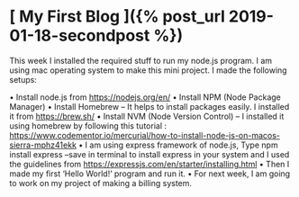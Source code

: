 # [ My First Blog ]({% post_url 2019-01-18-secondpost %})

This week I installed the required stuff to run my node.js program. I am using mac operating system to make this mini project. I made the following setups:

•	Install node.js from https://nodejs.org/en/ 
•	Install NPM (Node Package Manager) 
•	Install Homebrew – It helps to install packages easily. I installed it from https://brew.sh/
•	Install NVM (Node Version Control) – I installed it using homebrew by following this tutorial : https://www.codementor.io/mercurial/how-to-install-node-js-on-macos-sierra-mphz41ekk
•	I am using express framework of node.js, Type npm install express –save in terminal to install express in your system and I used the guidelines from https://expressjs.com/en/starter/installing.html
•	Then I made my first ‘Hello World!’ program and run it.
•	For next week, I am going to work on my project of making a billing system.
